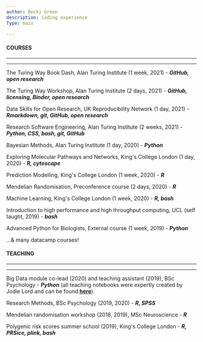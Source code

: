 ```yaml
---
author: Becki Green
description: Coding experience
Type: main

---
```


#### COURSES
*****************
*****************
The Turing Way Book Dash, Alan Turing Institute (1 week, 2021) - **_GitHub, open research_**

The Turing Way Workshop, Alan Turing Institute (2 days, 2021) - **_GitHub, licensing, Binder, open research_**

Data Skills for Open Research, UK Reproducibility Network (1 day, 2021) - **_Rmarkdown, git, GitHub, open research_**

Research Software Engineering, Alan Turing Institute (2 weeks, 2021) - **_Python, CSS, bash, git, GitHub_**

Bayesian Methods, Alan Turing Institute (1 day, 2020) - **_Python_**

Exploring Molecular Pathways and Networks, King's College London (1 day, 2020) - **_R, cytoscape_**

Prediction Modelling, King's College London (1 week, 2020) - **_R_**

Mendelian Randomisation, Preconference course (2 days, 2020) - **_R_**

Machine Learning, King's College London (1 week, 2020) - **_R, bash_**

Introduction to high performance and high throughput computing, UCL (self taught, 2019) - **_bash_**

Advanced Python for Biologists, External course (1 week, 2019) - **_Python_**

...& many datacamp courses! 

#### TEACHING
*****************
*****************
Big Data module co-lead (2020) and teaching assistant (2019), BSc Psychology - **_Python_** (all teaching notebooks were expertly created by Jodie Lord and can be found [**here**](https://github.com/jodielord/python_teaching_material)).

Research Methods, BSc Psychology (2019, 2020) - **_R, SPSS_**

Mendelian randomisation workshop (2018, 2019), MSc Neuroscience - **_R_**

Polygenic risk scores summer school (2019), King's College London - **_R, PRSice, plink, bash_**
